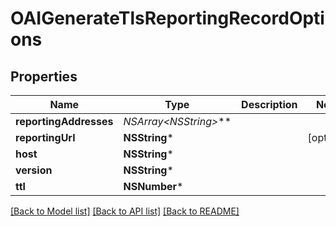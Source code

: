 # OAIGenerateTlsReportingRecordOptions

## Properties
Name | Type | Description | Notes
------------ | ------------- | ------------- | -------------
**reportingAddresses** | **NSArray&lt;NSString*&gt;*** |  | 
**reportingUrl** | **NSString*** |  | [optional] 
**host** | **NSString*** |  | 
**version** | **NSString*** |  | 
**ttl** | **NSNumber*** |  | 

[[Back to Model list]](../README#documentation-for-models) [[Back to API list]](../README#documentation-for-api-endpoints) [[Back to README]](../README)


